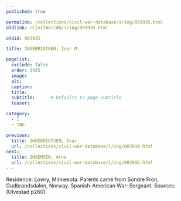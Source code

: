 ```yaml
---
published: true

permalink: /collections/civil-war-database/i/ing/003935.html
oldlink: /CivilWar/db/i/ing/003935.html

oldid: 003935

title: INGEBRIGTSEN, Iver M.

pagelist:
  exclude: false
  order: 3935
  image: 
  alt:
  caption:
  title:
  subtitle:      # Defaults to page subtitle
  teaser:

category: 
  - I 
  - ING

previous:
  title: INGEBRIGTSEN, Ivar
  url: /collections/civil-war-database/i/ing/003934.html  
next:
  title: INGEMOEN, Arne
  url: /collections/civil-war-database/i/ing/003936.html   
---
```

Residence: Lowry, Minnesota. Parents came from Sondre Fron, Gudbrandsdalen, Norway. Spanish-American War: Sergeant. Sources: (Ulvestad p260)